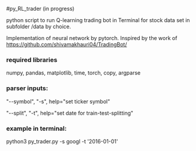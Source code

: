 #py_RL_trader (in progress)

python script to run Q-learning trading bot in Terminal for stock data set in subfolder /data by choice.



Implementation of neural network by pytorch. Inspired by the work of https://github.com/shivamakhauri04/TradingBot/

### required libraries
numpy, pandas, matplotlib, time, torch, copy, argparse


### parser inputs:
"--symbol", "-s", help="set ticker symbol" 

"--split", "-t", help="set date for train-test-splitting"


### example in terminal: 
python3 py_trader.py -s googl -t '2016-01-01'
